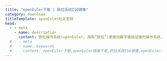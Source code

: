 ```yaml
---
title: "openEuler下载 | 欧拉系统ISO镜像"
category: download
titleTemplate: openEuler社区官网
head:
  - - meta
    - name: description
      content: 欧拉操作系统(openEuler, 简称“欧拉”)是面向数字基础设施的操作系统,支持服务器、云计算、边缘计算、嵌入式等应用场景,支持多样性计算,致力于提供安全、稳定、易用的开源服务器Linux操作系统。欢迎访问openEuler官网，下载使用。
  # - - meta
  #   - name: keywords
  #     content: openEuler下载,openEuler镜像下载,欧拉系统ISO镜像,openEuler社区官网,openEuler镜像,开源Linux系统
---
```

<script setup lang="ts">
  import TheArchive from "@/views/download/TheArchive.vue"
</script>

<TheArchive />
